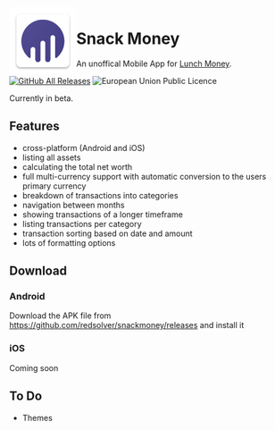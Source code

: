 <img align="left" width="120" height="120" src="https://github.com/redsolver/snackmoney/raw/main/assets/icon/icon.png" alt="App Icon">

# Snack Money

An unoffical Mobile App for [Lunch Money](https://lunchmoney.app/).

[![GitHub All Releases](https://img.shields.io/github/downloads/redsolver/snackmoney/total?style=for-the-badge)](https://github.com/redsolver/snackmoney/releases)
![European Union Public Licence](https://img.shields.io/github/license/snackmoney/noteless?style=for-the-badge)

Currently in beta.

## Features

- cross-platform (Android and iOS)
- listing all assets
- calculating the total net worth
- full multi-currency support with automatic conversion to the users primary currency
- breakdown of transactions into categories
- navigation between months
- showing transactions of a longer timeframe
- listing transactions per category
- transaction sorting based on date and amount
- lots of formatting options

## Download

### Android

Download the APK file from https://github.com/redsolver/snackmoney/releases and install it

### iOS

Coming soon

## To Do

- Themes